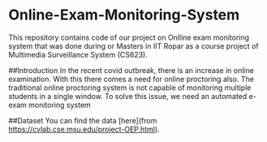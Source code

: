 # Online-Exam-Monitoring-System
This repository contains code of our project on Onlline exam monitoring system that was done during or Masters in IIT Ropar as a course project of Multimedia Surveillance System (CS623). 

##Introduction
In the recent covid outbreak, there is an increase in online examination. With this there comes a need for online proctoring also. The traditional online proctoring system is not capable of monitoring multiple students in a single window. To solve this issue, we need an automated e-exam monitoring system

##Dataset
You can find the data [here](from https://cvlab.cse.msu.edu/project-OEP.html).
